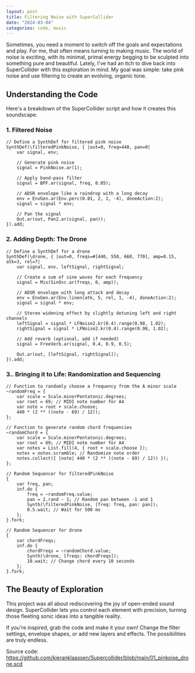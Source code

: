 ```yaml
---
layout: post
title: Filtering Noise with SuperCollider
date: "2024-03-04"
categories: code, music
---
```


Sometimes, you need a moment to switch off the goals and expectations and play. For me, that often means turning to making music. The world of noise is exciting, with its minimal, primal energy begging to be sculpted into something pure and beautiful. Lately, I've had an itch to dive back into SuperCollider with this exploration in mind. My goal was simple: take pink noise and use filtering to create an evolving, organic tone.

## **Understanding the Code**

Here's a breakdown of the SuperCollider script and how it creates this soundscape:

### 1. Filtered Noise

```supercollider
// Define a SynthDef for filtered pink noise
SynthDef(\filteredPinkNoise, { |out=0, freq=440, pan=0|
    var signal, env;

    // Generate pink noise
    signal = PinkNoise.ar(1);

    // Apply band-pass filter
    signal = BPF.ar(signal, freq, 0.05);

    // ADSR envelope like a raindrop with a long decay
    env = EnvGen.ar(Env.perc(0.01, 2, 1, -4), doneAction:2);
    signal = signal * env;

    // Pan the signal
    Out.ar(out, Pan2.ar(signal, pan));
}).add;
```

### **2. Adding Depth: The Drone**

```supercollider
// Define a SynthDef for a drone
SynthDef(\drone, { |out=0, freqs=#[440, 550, 660, 770], amp=0.15, atk=3, rel=7|
    var signal, env, leftSignal, rightSignal;

    // Create a sum of sine waves for each frequency
    signal = Mix(SinOsc.ar(freqs, 0, amp));

    // ADSR envelope with long attack and decay
    env = EnvGen.ar(Env.linen(atk, 5, rel, 1, -4), doneAction:2);
    signal = signal * env;

    // Stereo widening effect by slightly detuning left and right channels
    leftSignal = signal * LFNoise2.kr(0.4).range(0.98, 1.02);
    rightSignal = signal * LFNoise2.kr(0.4).range(0.98, 1.02);

    // Add reverb (optional, add if needed)
    signal = FreeVerb.ar(signal, 0.4, 0.9, 0.5);

    Out.ar(out, [leftSignal, rightSignal]);
}).add;
```

### **3.. Bringing it to Life: Randomization and Sequencing**

```supercollider
// Function to randomly choose a frequency from the A minor scale
~randomFreq = {
    var scale = Scale.minorPentatonic.degrees;
    var root = 69; // MIDI note number for A4
    var note = root + scale.choose;
    440 * (2 ** ((note - 69) / 12));
};

// Function to generate random chord frequencies
~randomChord = {
    var scale = Scale.minorPentatonic.degrees;
    var root = 69; // MIDI note number for A4
    var notes = List.fill(4, { root + scale.choose });
    notes = notes.scramble; // Randomize note order
    notes.collect({ |note| 440 * (2 ** ((note - 69) / 12)) });
};

// Random Sequencer for filteredPinkNoise
{
    var freq, pan;
    inf.do {
        freq = ~randomFreq.value;
        pan = 2.rand - 1; // Random pan between -1 and 1
        Synth(\filteredPinkNoise, [freq: freq, pan: pan]);
        0.5.wait; // Wait for 500 ms
    };
}.fork;

// Random Sequencer for drone
{
    var chordFreqs;
    inf.do {
        chordFreqs = ~randomChord.value;
        Synth(\drone, [freqs: chordFreqs]);
        10.wait; // Change chord every 10 seconds
    };
}.fork;
```

## **The Beauty of Exploration**

This project was all about rediscovering the joy of open-ended sound design. SuperCollider lets you control each element with precision, turning those fleeting sonic ideas into a tangible reality.

If you're inspired, grab the code and make it your own! Change the filter settings, envelope shapes, or add new layers and effects. The possibilities are truly endless.

Source code: https://github.com/kieranklaassen/Supercollider/blob/main/01_pinkoise_drone.scd
